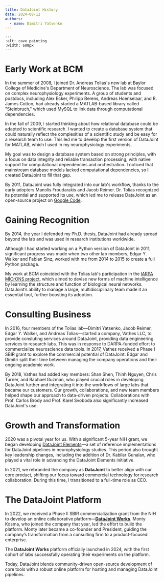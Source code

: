 ```yaml
---
title: DataJoint History
date: 2024-08-12
authors:
  - name: Dimitri Yatsenko
---
```



```{image} ../images/cave-art.jpg
---
:alt: cave painting
:width: 600px
---
```

# Early Work at BCM
In the summer of 2008, I joined Dr. Andreas Tolias's new lab at Baylor College of Medicine's Department of Neuroscience.
The lab was focused on complex neurophysiology experiments.
A group of students and postdocs, including Alex Ecker, Philipp Berens, Andreas Hoenselaar, and R. James Cotton, had already started a MATLAB-based library called "Steinbruch," which used MySQL to link data through computational dependencies.

In the fall of 2009, I started thinking about how relational database could be adapted to scientific research.
I wanted to create a database system that could naturally reflect the complexities of a scientific study and be easy for a research team to use.
This led me to develop the first version of DataJoint for MATLAB, which I used in my neurophysiology experiments.

My goal was to design a database system based on strong principles, with a focus on data integrity and reliable transaction processing, with native support for computational dependencies and orchestration.
I noticed that mainstream database models lacked computational dependencies, so I created DataJoint to fill that gap.

By 2011, DataJoint was fully integrated into our lab's workflow, thanks to the early adopters Manolis Froudarakis and Jacob Reimer.
Dr. Tolias recognized its potential and supported its use, which led me to release DataJoint as an open-source project on [Google Code](https://code.google.com/archive/p/datajoint/).

# Gaining Recognition
By 2014, the year I defended my Ph.D. thesis, DataJoint had already spread beyond the lab and was used in research institutions worldwide.

Although I had started working on a Python version of DataJoint in 2011, significant progress was made when two other lab members, Edgar Y. Walker and Fabian Sinz, worked with me from 2014 to 2015 to create a full Python package.

My work at BCM coincided with the Tolias lab's participation in the [IARPA MICrONS project](https://www.iarpa.gov/research-programs/microns), which aimed to devise new forms of machine intelligence by learning the structure and function of biological neural networks. DataJoint’s ability to manage a large, multidisciplinary team made it an essential tool, further boosting its adoption.

# Consulting Business
In 2016, four members of the Tolias lab—Dimitri Yatsenko, Jacob Reimer, Edgar Y. Walker, and Andreas Tolias—started a company, Vathes LLC, to provide consluting services around DataJoint, providing data engineering services to research labs.
This was in response to DARPA-funded effort to commercialize neuroscience data tools.
In 2017, Vathes received a Phase I SBIR grant to explore the commercial potential of DataJoint. Edgar and Dimitri split their time between managing the company operations and their ongoing academic work.

By 2018, Vathes had added key members: Shan Shen, Thinh Nguyen, Chris Turner, and Raphael Guzman, who played crucial roles in developing DataJoint further and integrating it into the workflows of large labs that became our customers. Our growth, collaborations, and new team members helped shape our approach to data-driven projects. Collaborations with Prof. Carlos Brody and Prof. Karel Svoboda also significantly increased DataJoint's use.

# Growth and Transformation
2020 was a pivotal year for us. With a significant 5-year NIH grant, we began developing [DataJoint Elements](https://datajoint.com/docs/elements)—a set of reference implementations for DataJoint pipelines in neurophysiology studies. This period also brought key leadership changes, including the addition of Dr. Kabilar Gunalan, who played a vital role in advancing the DataJoint Elements initiative.

In 2021, we rebranded the company as **DataJoint** to better align with our core product, shifting our focus toward commercial technology for research collaboration. During this time, I transitioned to a full-time role as CEO.

# The DataJoint Platform
In 2022, we received a Phase II SBIR commercialization grant from the NIH to develop an online collaborative platform—[**DataJoint Works**](https://works.datajoint.com). Monty Kosma, who joined the company that year, led the effort to build the platform. Monty later became a co-founder and President, guiding the company’s transformation from a consulting firm to a product-focused enterprise.

The **DataJoint Works** platform officially launched in 2024, with the first cohort of labs successfully operating their experiments on the platform.

Today, DataJoint blends community-driven open-source development of core tools with a robust online platform for hosting and managing DataJoint pipelines.
